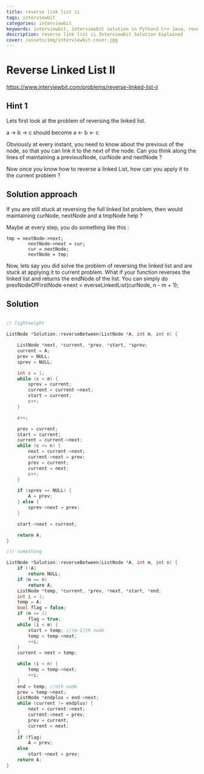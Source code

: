 ```yaml
---
title: reverse link list ii
tags: interviewbit
categories: interviewbit
keywords: interviewbit, interviewbit solution in Python3 C++ Java, reverse link list ii solution
description: reverse link list ii Interviewbit Solution Explained
cover: /assets/img/interviewbit-cover.jpg
---
```


# Reverse Linked List II

https://www.interviewbit.com/problems/reverse-linked-list-ii



## Hint 1

Lets first look at the problem of reversing the linked list.

a -> b -> c should become
a <- b <- c

Obviously at every instant, you need to know about the previous of the node,
so that you can link it to the next of the node. 
Can you think along the lines of maintaining a previousNode, curNode and nextNode ?

Now once you know how to reverse a linked List, how can you apply it to the current problem ?

## Solution approach

If you are still stuck at reversing the full linked list problem, 
then would maintaining curNode, nextNode and a tmpNode help ?

Maybe at every step, you do something like this :

    tmp = nextNode->next;
            nextNode->next = cur;
            cur = nextNode;
            nextNode = tmp;

Now, lets say you did solve the problem of reversing the linked list and are stuck at applying it to current problem. 
What if your function reverses the linked list and returns the endNode of the list. 
You can simply do 
prevNodeOfFirstNode->next = everseLinkedList(curNode, n - m + 1);

## Solution

```cpp

// lightweight

ListNode *Solution::reverseBetween(ListNode *A, int m, int n) {

    ListNode *next, *current, *prev, *start, *sprev;
    current = A;
    prev = NULL;
    sprev = NULL;

    int c = 1;
    while (c < m) {
        sprev = current;
        current = current->next;
        start = current;
        c++;
    }

    c++;

    prev = current;
    start = current;
    current = current->next;
    while (c <= n) {
        next = current->next;
        current->next = prev;
        prev = current;
        current = next;
        c++;
    }

    if (sprev == NULL) {
        A = prev;
    } else {
        sprev->next = prev;
    }

    start->next = current;

    return A;
}

/// something

ListNode *Solution::reverseBetween(ListNode *A, int m, int n) {
    if (!A)
        return NULL;
    if (m == n)
        return A;
    ListNode *temp, *current, *prev, *next, *start, *end;
    int i = 1;
    temp = A;
    bool flag = false;
    if (m == 1)
        flag = true;
    while (i < m) {
        start = temp; //(m-1)th node
        temp = temp->next;
        ++i;
    }
    current = next = temp;

    while (i < n) {
        temp = temp->next;
        ++i;
    }
    end = temp; //nth node
    prev = temp->next;
    ListNode *endplus = end->next;
    while (current != endplus) {
        next = current->next;
        current->next = prev;
        prev = current;
        current = next;
    }
    if (flag)
        A = prev;
    else
        start->next = prev;
    return A;
}
```